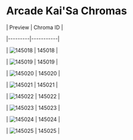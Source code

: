 # Arcade Kai'Sa Chromas


| Preview | Chroma ID |

|---------|-----------|

| ![145018](https://raw.communitydragon.org/latest/plugins/rcp-be-lol-game-data/global/default/v1/champion-chroma-images/145/145018.png) | 145018 |

| ![145019](https://raw.communitydragon.org/latest/plugins/rcp-be-lol-game-data/global/default/v1/champion-chroma-images/145/145019.png) | 145019 |

| ![145020](https://raw.communitydragon.org/latest/plugins/rcp-be-lol-game-data/global/default/v1/champion-chroma-images/145/145020.png) | 145020 |

| ![145021](https://raw.communitydragon.org/latest/plugins/rcp-be-lol-game-data/global/default/v1/champion-chroma-images/145/145021.png) | 145021 |

| ![145022](https://raw.communitydragon.org/latest/plugins/rcp-be-lol-game-data/global/default/v1/champion-chroma-images/145/145022.png) | 145022 |

| ![145023](https://raw.communitydragon.org/latest/plugins/rcp-be-lol-game-data/global/default/v1/champion-chroma-images/145/145023.png) | 145023 |

| ![145024](https://raw.communitydragon.org/latest/plugins/rcp-be-lol-game-data/global/default/v1/champion-chroma-images/145/145024.png) | 145024 |

| ![145025](https://raw.communitydragon.org/latest/plugins/rcp-be-lol-game-data/global/default/v1/champion-chroma-images/145/145025.png) | 145025 |